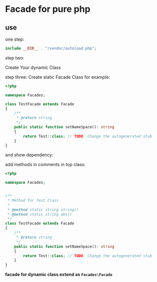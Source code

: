 # Facade for pure php

## use 
one step:
```php
include __DIR__ . "/vendor/autoload.php";
```

step two:

Create Your dynamic Class

step three:
Create static Facade Class for example:

```php
<?php

namespace Facades;

class TestFacade extends Facade
{
    /**
     * @return string
     */
    public static function setNameSpace(): string
    {
        return Test::class; // TODO: Change the autogenerated stub
    }
}
```

and show dependency:

add methods in comments in top class:


```php
<?php

namespace Facades;


/**
 * Method for Test Class
 *
 * @method static string string()
 * @method static string abs()
 */
class TestFacade extends Facade
{
    /**
     * @return string
     */
    public static function setNameSpace(): string
    {
        return Test::class; // TODO: Change the autogenerated stub
    }
}
```

**facade for dynamic class extend as `Facades\Facade`**
